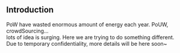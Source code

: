 Introduction
---
PoW have wasted enormous amount of energy each year. PoUW, crowdSourcing...  
lots of idea is surging. Here we are trying to do something different.  
Due to temporary confidentiality, more details will be here soon~

